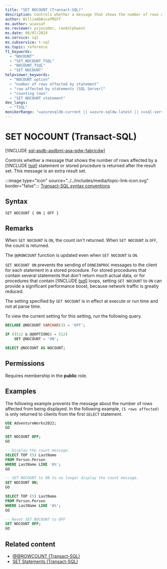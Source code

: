```yaml
---
title: "SET NOCOUNT (Transact-SQL)"
description: Controls whether a message that shows the number of rows affected by a Transact-SQL statement or stored procedure is returned after the result set.
author: WilliamDAssafMSFT
ms.author: wiassaf
ms.reviewer: pijocoder, randolphwest
ms.date: 06/07/2024
ms.service: sql
ms.subservice: t-sql
ms.topic: reference
f1_keywords:
  - "NOCOUNT"
  - "SET_NOCOUNT_TSQL"
  - "NOCOUNT_TSQL"
  - "SET NOCOUNT"
helpviewer_keywords:
  - "NOCOUNT option"
  - "number of rows affected by statement"
  - "row affected by statements [SQL Server]"
  - "counting rows"
  - "SET NOCOUNT statement"
dev_langs:
  - "TSQL"
monikerRange: "=azuresqldb-current || =azure-sqldw-latest || >=sql-server-2016 || >=sql-server-linux-2017 || =azuresqldb-mi-current || =fabric"
---
```

# SET NOCOUNT (Transact-SQL)

[!INCLUDE [sql-asdb-asdbmi-asa-pdw-fabricdw](../../includes/applies-to-version/sql-asdb-asdbmi-asa-fabricdw.md)]

Controls whether a message that shows the number of rows affected by a [!INCLUDE [tsql](../../includes/tsql-md.md)] statement or stored procedure is returned after the result set. This message is an extra result set.

:::image type="icon" source="../../includes/media/topic-link-icon.svg" border="false"::: [Transact-SQL syntax conventions](../../t-sql/language-elements/transact-sql-syntax-conventions-transact-sql.md)

## Syntax

```syntaxsql
SET NOCOUNT { ON | OFF }
```

## Remarks

When `SET NOCOUNT` is `ON`, the count isn't returned. When `SET NOCOUNT` is `OFF`, the count is returned.

The `@@ROWCOUNT` function is updated even when `SET NOCOUNT` is `ON`.

`SET NOCOUNT ON` prevents the sending of `DONEINPROC` messages to the client for each statement in a stored procedure. For stored procedures that contain several statements that don't return much actual data, or for procedures that contain [!INCLUDE [tsql](../../includes/tsql-md.md)] loops, setting `SET NOCOUNT` to `ON` can provide a significant performance boost, because network traffic is greatly reduced.

The setting specified by `SET NOCOUNT` is in effect at execute or run time and not at parse time.

To view the current setting for this setting, run the following query.

```sql
DECLARE @NOCOUNT VARCHAR(3) = 'OFF';

IF ((512 & @@OPTIONS) = 512)
    SET @NOCOUNT = 'ON';

SELECT @NOCOUNT AS NOCOUNT;
```

## Permissions

Requires membership in the **public** role.

## Examples

The following example prevents the message about the number of rows affected from being displayed. In the following example, `(5 rows affected)` is only returned to clients from the first `SELECT` statement.

```sql
USE AdventureWorks2022;
GO

SET NOCOUNT OFF;
GO

-- Display the count message.
SELECT TOP (5) LastName
FROM Person.Person
WHERE LastName LIKE 'A%';
GO

-- SET NOCOUNT to ON to no longer display the count message.
SET NOCOUNT ON;
GO

SELECT TOP (5) LastName
FROM Person.Person
WHERE LastName LIKE 'A%';
GO

-- Reset SET NOCOUNT to OFF
SET NOCOUNT OFF;
GO
```

## Related content

- [@@ROWCOUNT (Transact-SQL)](../functions/rowcount-transact-sql.md)
- [SET Statements (Transact-SQL)](set-statements-transact-sql.md)
